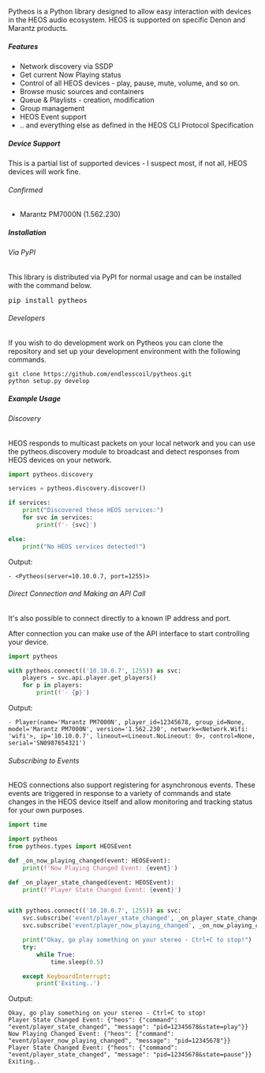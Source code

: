 
Pytheos is a Python library designed to allow easy interaction with devices in the HEOS audio ecosystem.  HEOS is 
supported on specific Denon and Marantz products.

##### Features
* Network discovery via SSDP
* Get current Now Playing status
* Control of all HEOS devices - play, pause, mute, volume, and so on.
* Browse music sources and containers
* Queue & Playlists - creation, modification
* Group management
* HEOS Event support
* .. and everything else as defined in the HEOS CLI Protocol Specification

##### Device Support
This is a partial list of supported devices - I suspect most, if not all, HEOS devices will work fine.
 
###### Confirmed
* Marantz PM7000N (1.562.230)


##### Installation

###### Via PyPI
This library is distributed via PyPI for normal usage and can be installed with the command below. 
<pre>pip install pytheos</pre>

###### Developers
If you wish to do development work on Pytheos you can clone the repository and set up your development environment
with the following commands.
```
git clone https://github.com/endlesscoil/pytheos.git
python setup.py develop
```

##### Example Usage
###### Discovery
HEOS responds to multicast packets on your local network and you can use the pytheos.discovery module 
to broadcast and detect responses from HEOS devices on your network.
```python
import pytheos.discovery

services = pytheos.discovery.discover()

if services:
    print("Discovered these HEOS services:")
    for svc in services:
        print(f'- {svc}')

else:
    print("No HEOS services detected!")
```
Output:
```
- <Pytheos(server=10.10.0.7, port=1255)>
```

###### Direct Connection and Making an API Call
It's also possible to connect directly to a known IP address and port.

After connection you can make use of the API interface to start controlling your device.
```python
import pytheos

with pytheos.connect(('10.10.0.7', 1255)) as svc:
    players = svc.api.player.get_players()
    for p in players:
        print(f'- {p}')
```
Output:
```
- Player(name='Marantz PM7000N', player_id=12345678, group_id=None, model='Marantz PM7000N', version='1.562.230', network=<Network.Wifi: 'wifi'>, ip='10.10.0.7', lineout=<Lineout.NoLineout: 0>, control=None, serial='SN0987654321')
```

###### Subscribing to Events
HEOS connections also support registering for asynchronous events.  These events are triggered in response to a variety
of commands and state changes in the HEOS device itself and allow monitoring and tracking status for your own purposes.

```python
import time

import pytheos
from pytheos.types import HEOSEvent

def _on_now_playing_changed(event: HEOSEvent):
    print(f'Now Playing Changed Event: {event}')

def _on_player_state_changed(event: HEOSEvent):
    print(f'Player State Changed Event: {event}')


with pytheos.connect(('10.10.0.7', 1255)) as svc:
    svc.subscribe('event/player_state_changed', _on_player_state_changed)
    svc.subscribe('event/player_now_playing_changed', _on_now_playing_changed)

    print("Okay, go play something on your stereo - Ctrl+C to stop!")
    try:
        while True:
            time.sleep(0.5)

    except KeyboardInterrupt:
        print('Exiting..')
```
Output:
```
Okay, go play something on your stereo - Ctrl+C to stop!
Player State Changed Event: {"heos": {"command": "event/player_state_changed", "message": "pid=12345678&state=play"}}
Now Playing Changed Event: {"heos": {"command": "event/player_now_playing_changed", "message": "pid=12345678"}}
Player State Changed Event: {"heos": {"command": "event/player_state_changed", "message": "pid=12345678&state=pause"}}
Exiting..
```
